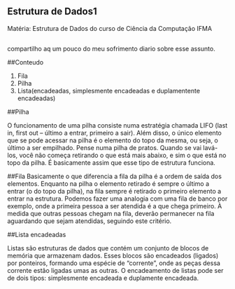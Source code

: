 ## Estrutura de Dados1
Matéria: Estrutura de Dados do curso de Ciência da Computação IFMA

##

compartilho aq um pouco do meu sofrimento diario sobre esse assunto.

##Conteudo

1. Fila
2. Pilha
3. Lista(encadeadas, simplesmente encadeadas e duplamentente encadeadas)

##Pilha

O funcionamento de uma pilha consiste numa estratégia chamada LIFO (last in, first out – último a entrar, primeiro a sair).
Além disso, o único elemento que se pode acessar na pilha é o elemento do topo da mesma, ou seja, o último a ser empilhado. 
Pense numa pilha de pratos. Quando se vai lavá-los, você não começa retirando o que está mais abaixo, e sim o que está no topo da pilha. 
É basicamente assim que esse tipo de estrutura funciona.

##Fila
Basicamente o que diferencia a fila da pilha é a ordem de saída dos elementos. 
Enquanto na pilha o elemento retirado é sempre o último a entrar (o do topo da pilha), na fila sempre é retirado o primeiro elemento a entrar na estrutura. 
Podemos fazer uma analogia com uma fila de banco por exemplo, onde a primeira pessoa a ser atendida é a que chega primeiro.
À medida que outras pessoas chegam na fila, deverão permanecer na fila aguardando que sejam atendidas, seguindo este critério.

##Lista encadeadas

Listas são estruturas de dados que contém um conjunto de blocos de memória que armazenam dados. 
Esses blocos são encadeados (ligados) por ponteiros, formando uma espécie de “corrente”, onde as peças dessa corrente estão ligadas umas as outras. 
O encadeamento de listas pode ser de dois tipos: simplesmente encadeada e duplamente encadeada.

